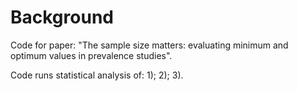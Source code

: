 # Background
Code for paper: "The sample size matters: evaluating minimum and optimum values in prevalence studies".

Code runs statistical analysis of: 1); 2); 3).

